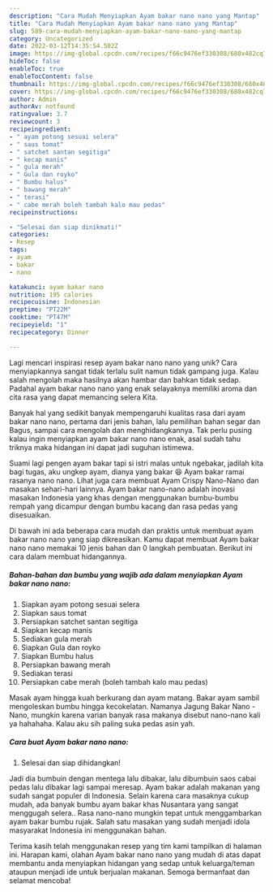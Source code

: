 ```yaml
---
description: "Cara Mudah Menyiapkan Ayam bakar nano nano yang Mantap"
title: "Cara Mudah Menyiapkan Ayam bakar nano nano yang Mantap"
slug: 589-cara-mudah-menyiapkan-ayam-bakar-nano-nano-yang-mantap
category: Uncategorized
date: 2022-03-12T14:35:54.502Z
image: https://img-global.cpcdn.com/recipes/f66c9476ef330308/680x482cq70/ayam-bakar-nano-nano-foto-resep-utama.jpg
hideToc: false
enableToc: true
enableTocContent: false
thumbnail: https://img-global.cpcdn.com/recipes/f66c9476ef330308/680x482cq70/ayam-bakar-nano-nano-foto-resep-utama.jpg
cover: https://img-global.cpcdn.com/recipes/f66c9476ef330308/680x482cq70/ayam-bakar-nano-nano-foto-resep-utama.jpg
author: Admin
authorAv: notfound
ratingvalue: 3.7
reviewcount: 3
recipeingredient:
- " ayam potong sesuai selera"
- " saus tomat"
- " satchet santan segitiga"
- " kecap manis"
- " gula merah"
- " Gula dan royko"
- " Bumbu halus"
- " bawang merah"
- " terasi"
- " cabe merah boleh tambah kalo mau pedas"
recipeinstructions:

- "Selesai dan siap dinikmati!"
categories:
- Resep
tags:
- ayam
- bakar
- nano

katakunci: ayam bakar nano 
nutrition: 195 calories
recipecuisine: Indonesian
preptime: "PT22M"
cooktime: "PT47M"
recipeyield: "1"
recipecategory: Dinner

---
```





Lagi mencari inspirasi resep ayam bakar nano nano yang unik? Cara menyiapkannya sangat tidak terlalu sulit namun tidak gampang juga. Kalau salah mengolah maka hasilnya akan hambar dan bahkan tidak sedap. Padahal ayam bakar nano nano yang enak selayaknya memiliki aroma dan cita rasa yang dapat memancing selera Kita.





Banyak hal yang sedikit banyak mempengaruhi kualitas rasa dari ayam bakar nano nano, pertama dari jenis bahan, lalu pemilihan bahan segar dan Bagus, sampai cara mengolah dan menghidangkannya. Tak perlu pusing kalau ingin menyiapkan ayam bakar nano nano enak,      asal sudah tahu triknya maka hidangan ini dapat jadi suguhan istimewa.














Suami lagi pengen ayam bakar tapi si istri malas untuk ngebakar, jadilah kita bagi tugas, aku ungkep ayam, dianya yang bakar 😆 Ayam bakar ramai rasanya nano nano. Lihat juga cara membuat Ayam Crispy Nano-Nano dan masakan sehari-hari lainnya. Ayam bakar nano-nano adalah inovasi masakan Indonesia yang khas dengan menggunakan bumbu-bumbu rempah yang dicampur dengan bumbu kacang dan rasa pedas yang disesuaikan.






Di bawah ini ada beberapa cara mudah dan praktis untuk membuat ayam bakar nano nano yang siap dikreasikan. Kamu dapat membuat Ayam bakar nano nano memakai 10 jenis bahan dan 0 langkah pembuatan. Berikut ini cara dalam membuat hidangannya.

<!--inarticleads1-->

##### Bahan-bahan dan bumbu yang wajib ada dalam menyiapkan Ayam bakar nano nano:

1. Siapkan  ayam potong sesuai selera
1. Siapkan  saus tomat
1. Persiapkan  satchet santan segitiga
1. Siapkan  kecap manis
1. Sediakan  gula merah
1. Siapkan  Gula dan royko
1. Siapkan  Bumbu halus
1. Persiapkan  bawang merah
1. Sediakan  terasi
1. Persiapkan  cabe merah (boleh tambah kalo mau pedas)


Masak ayam hingga kuah berkurang dan ayam matang. Bakar ayam sambil mengoleskan bumbu hingga kecokelatan. Namanya Jagung Bakar Nano - Nano, mungkin karena varian banyak rasa makanya disebut nano-nano kali ya hahahaha. Kalau aku sih paling suka pedas asin yah. 

<!--inarticleads2-->

##### Cara buat Ayam bakar nano nano:


1. Selesai dan siap dihidangkan!

Jadi dia bumbuin dengan mentega lalu dibakar, lalu dibumbuin saos cabai pedas lalu dibakar lagi sampai meresap. Ayam bakar adalah makanan yang sudah sangat populer di Indonesia. Selain karena cara masaknya cukup mudah, ada banyak bumbu ayam bakar khas Nusantara yang sangat menggugah selera.. Rasa nano-nano mungkin tepat untuk menggambarkan ayam bakar bumbu rujak. Salah satu masakan yang sudah menjadi idola masyarakat Indonesia ini menggunakan bahan. 

Terima kasih telah menggunakan resep yang tim kami tampilkan di halaman ini. Harapan kami, olahan Ayam bakar nano nano yang mudah di atas dapat membantu anda menyiapkan hidangan yang sedap untuk keluarga/teman ataupun menjadi ide untuk berjualan makanan. Semoga bermanfaat dan selamat mencoba!
